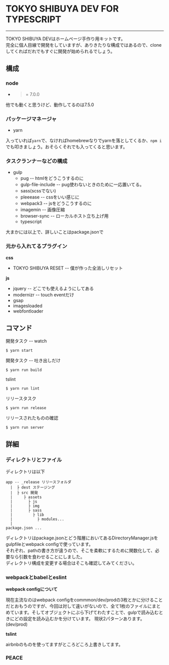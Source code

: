 # TOKYO SHIBUYA DEV FOR TYPESCRIPT
---

TOKYO SHIBUYA DEVはホームページ手作り用キットです。<br>
完全に個人目線で開発をしていますが、ありきたりな構成ではあるので、cloneしてくればだれでもすぐに開発が始められるでしょう。

## 構成

### node

* >= 7.0.0

他でも動くと思うけど、動作してるのは7.5.0

### パッケージマネージャ

* yarn

入っていれば`yarn`で、なければhomebrewなりでyarnを落としてくるか、`npm i`でも叩きましょう。おそらくそれでも入ってくると思います。

### タスクランナーなどの構成

* gulp
  * pug -- htmlをどうこうするのに
  * gulp-file-include -- pug使わないときのために一応置いてる。
  * sass(scssでない)
  * pleeease -- cssをいい感じに
  * webpack3 -- jsをどうこうするのに
  * imagemin -- 画像圧縮
  * browser-sync -- ローカルホスト立ち上げ用
  * typescript

大まかには以上で、詳しいことはpackage.jsonで

### 元から入れてるプラグイン

**css**
* TOKYO SHIBUYA RESET -- 僕が作った全消しリセット

**js**
* jquery -- どこでも使えるようにしてある
* modernizr -- touch eventだけ
* gsap
* imagesloaded
* webfontloader

## コマンド

開発タスク -- watch

    $ yarn start

開発タスク -- 吐き出しだけ

    $ yarn run build

tslint

    $ yarn run lint

リリースタスク

    $ yarn run release

リリースされたものの確認

    $ yarn run server

## 詳細

### ディレクトリとファイル

ディレクトリは以下

    app -- _release リリースフォルダ
      |  ├ dest ステージング
      |  ├ src 開発
      |     ├ assets
      |       ├ js
      |       ├ img
      |       ├ sass
      |         ├ lib
      |           ├ modules...
      |
    package.json ...

ディレクトリはpackage.jsonとどう階層においてあるDirectoryManager.jsをgulpfileとwebpack configで使っています。<br>
それぞれ、pathの書き方が違うので、そこを柔軟にするために関数化して、必要なら引数を食わせることにしました。  
ディレクトリ構成を変更する場合はそこも確認してみてください。

### webpackとbabelとeslint

**webpack configについて**

現在主流なのはwebpack configをcommmon/dev/prodの3枚とかに分けることだとおもうのですが、今回は対して違いがないので、全て1枚のファイルにまとめています。そしてオブジェクトにぶら下げてわたすことで、gulpで読み込むときにどの設定を読み込むかを分けています。
現状2パターンあります。(dev/prod)

**tslint**

airbnbのものを使ってますがところどころ上書きしてます。

### PEACE
